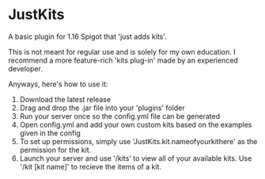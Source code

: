 # JustKits
A basic plugin for 1.16 Spigot that 'just adds kits'.

This is not meant for regular use and is solely for my own education. I recommend a more feature-rich 'kits plug-in' made by an experienced developer.

Anyways, here's how to use it:

1. Download the latest release
2. Drag and drop the .jar file into your 'plugins' folder
3. Run your server once so the config.yml file can be generated
4. Open config.yml and add your own custom kits based on the examples given in the config
5. To set up permissions, simply use 'JustKits.kit.nameofyourkithere' as the permission for the kit.
6. Launch your server and use '/kits' to view all of your available kits. Use '/kit [kit name]' to recieve the items of a kit. 
